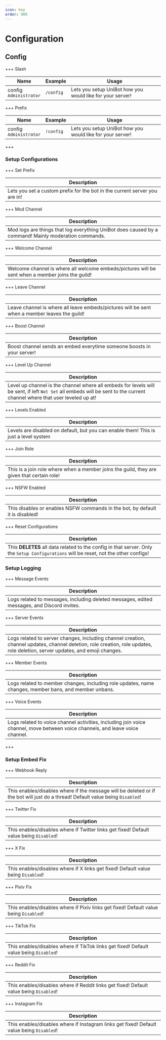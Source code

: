 ```yaml
---
icon: key
order: 900
---
```

# Configuration

## Config

+++ Slash

| Name                        | Example                               | Usage                                                                                                    |
|-----------------------------|---------------------------------------|----------------------------------------------------------------------------------------------------------|
| config<br>`Administrator`   | `/config`                             | Lets you setup UniBot how you would like for your server!                                                |


+++ Prefix

| Name                        | Example                               | Usage                                                                                                    |
|-----------------------------|---------------------------------------|----------------------------------------------------------------------------------------------------------|
| config<br>`Administrator`   | `!config`                             | Lets you setup UniBot how you would like for your server!                                                |
+++


### Setup Configurations

+++ Set Prefix

| Description                                                                                              |
|----------------------------------------------------------------------------------------------------------|
| Lets you set a custom prefix for the bot in the current server you are in!                               |

+++ Mod Channel

| Description                                                                                              |
|----------------------------------------------------------------------------------------------------------|
| Mod logs are things that log everything UniBot does caused by a command! Mainly moderation commands.     |

+++ Welcome Channel

| Description                                                                                              |
|----------------------------------------------------------------------------------------------------------|
| Welcome channel is where all welcome embeds/pictures will be sent when a member joins the guild!         |

+++ Leave Channel

| Description                                                                                   |
|-----------------------------------------------------------------------------------------------|
| Leave channel is where all leave embeds/pictures will be sent when a member leaves the guild! |

+++ Boost Channel

| Description                                                           |
|-----------------------------------------------------------------------|
| Boost channel sends an embed everytime someone boosts in your server! |

+++ Level Up Channel

| Description                                                                                                                                                               |
|---------------------------------------------------------------------------------------------------------------------------------------------------------------------------|
| Level up channel is the channel where all embeds for levels will be sent, if left `Not Set` all embeds will be sent to the current channel where that user leveled up at! |

+++ Levels Enabled

| Description                                                                          |
|--------------------------------------------------------------------------------------|
| Levels are disabled on default, but you can enable them! This is just a level system |

+++ Join Role

| Description                                                                                |
|--------------------------------------------------------------------------------------------|
| This is a join role where when a member joins the guild, they are given that certain role! |

+++ NSFW Enabled

| Description                                                                   |
|-------------------------------------------------------------------------------|
| This disables or enables NSFW commands in the bot, by default it is disabled! |

+++ Reset Configurations

| Description                                                                                                                           |
|---------------------------------------------------------------------------------------------------------------------------------------|
| This **DELETES** all data related to the config in that server. Only the `Setup Configurations` will be reset, not the other configs! |

### Setup Logging


+++ Message Events

| Description                                                                                 |
|---------------------------------------------------------------------------------------------|
| Logs related to messages, including deleted messages, edited messages, and Discord invites. |

+++ Server Events

| Description                                                                                                                                                                   |
|-------------------------------------------------------------------------------------------------------------------------------------------------------------------------------|
| Logs related to server changes, including channel creation, channel updates, channel deletion, role creation, role updates, role deletion, server updates, and emoji changes. |

+++ Member Events

| Description                                                                                           |
|-------------------------------------------------------------------------------------------------------|
| Logs related to member changes, including role updates, name changes, member bans, and member unbans. |

+++ Voice Events

| Description                                                                                                                   |
|-------------------------------------------------------------------------------------------------------------------------------|
| Logs related to voice channel activities, including join voice channel, move between voice channels, and leave voice channel. |
+++

### Setup Embed Fix

+++ Webhook Reply

| Description                                                                                                                     |
|---------------------------------------------------------------------------------------------------------------------------------|
| This enables/disables where if the message will be deleted or if the bot will just do a thread! Default value being `Disabled`! |

+++ Twitter Fix

| Description                                                                             |
|-----------------------------------------------------------------------------------------|
| This enables/disables where if Twitter links get fixed! Default value being `Disabled`! |

+++ X Fix

| Description                                                                       |
|-----------------------------------------------------------------------------------|
| This enables/disables where if X links get fixed! Default value being `Disabled`! |

+++ Pixiv Fix

| Description                                                                           |
|---------------------------------------------------------------------------------------|
| This enables/disables where if Pixiv links get fixed! Default value being `Disabled`! |

+++ TikTok Fix

| Description                                                                            |
|----------------------------------------------------------------------------------------|
| This enables/disables where if TikTok links get fixed! Default value being `Disabled`! |

+++ Reddit Fix

| Description                                                                            |
|----------------------------------------------------------------------------------------|
| This enables/disables where if Reddit links get fixed! Default value being `Disabled`! |

+++ Instagram Fix

| Description                                                                               |
|-------------------------------------------------------------------------------------------|
| This enables/disables where if Instagram links get fixed! Default value being `Disabled`! |

